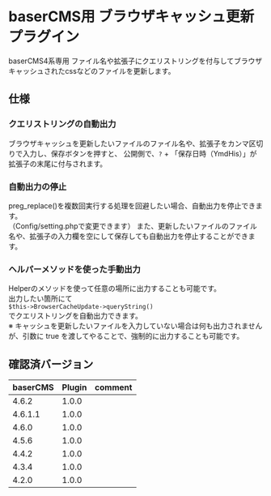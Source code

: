 # baserCMS用 ブラウザキャッシュ更新 プラグイン

baserCMS4系専用 
ファイル名や拡張子にクエリストリングを付与してブラウザキャッシュされたcssなどのファイルを更新します。

## 仕様

### クエリストリングの自動出力
ブラウザキャッシュを更新したいファイルのファイル名や、拡張子をカンマ区切りで入力し、保存ボタンを押すと、
公開側で、`?` + 「保存日時（YmdHis）」が拡張子の末尾に付与されます。

### 自動出力の停止
preg_replace()を複数回実行する処理を回避したい場合、自動出力を停止できます。  
（Config/setting.phpで変更できます）
また、更新したいファイルのファイル名や、拡張子の入力欄を空にして保存しても自動出力を停止することができます。

### ヘルパーメソッドを使った手動出力 
Helperのメソッドを使って任意の場所に出力することも可能です。   
出力したい箇所にて  
`$this->BrowserCacheUpdate->queryString()`   
でクエリストリングを自動出力できます。   
※ キャッシュを更新したいファイルを入力していない場合は何も出力されませんが、引数に true を渡してやることで、強制的に出力することも可能です。 


## 確認済バージョン

|baserCMS|Plugin|comment|
|:--|:--|:--|
|4.6.2|1.0.0||
|4.6.1.1|1.0.0||
|4.6.0|1.0.0||
|4.5.6|1.0.0||
|4.4.2|1.0.0||
|4.3.4|1.0.0||
|4.2.0|1.0.0||
